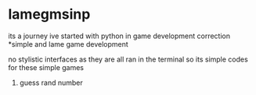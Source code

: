 # lamegmsinp

its a journey ive started with python in game development
correction *simple and lame game development

no stylistic interfaces as they are all ran in the terminal
so its simple codes for these simple games 

1. guess rand number
